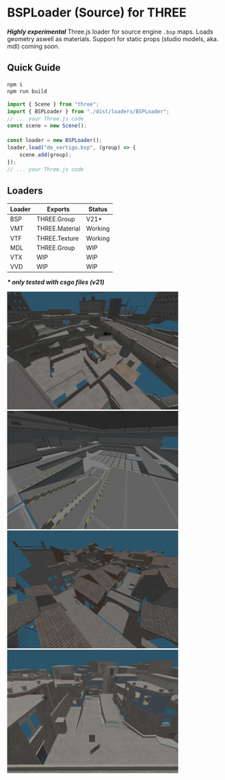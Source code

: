 # BSPLoader (Source) for THREE

**_Highly experimental_** Three.js loader for source engine `.bsp` maps. Loads geometry aswell as materials. Support for static props (studio models, aka. mdl) coming soon.

## Quick Guide

```
npm i
npm run build
```

```typescript
import { Scene } from "three";
import { BSPLoader } from "./dist/loaders/BSPLoader";
// ... your Three.js code
const scene = new Scene();

const loader = new BSPLoader();
loader.load("de_vertigo.bsp", (group) => {
    scene.add(group);
});
// ... your Three.js code
```

## Loaders

| Loader | Exports        | Status  |
| ------ | -------------- | ------- |
| BSP    | THREE.Group    | V21\*   |
| VMT    | THREE.Material | Working |
| VTF    | THREE.Texture  | Working |
| MDL    | THREE.Group    | WIP     |
| VTX    | WIP            | WIP     |
| VVD    | WIP            | WIP     |

**_\* only tested with csgo files (v21)_**

<img src="https://github.com/npkevin/three_bsploader/blob/master/screenshots/overpass_1.png?raw=true" width=400></img>
<img src="https://github.com/npkevin/three_bsploader/blob/master/screenshots/nuke_1.png?raw=true" width=400></img>
<img src="https://github.com/npkevin/three_bsploader/blob/master/screenshots/inferno_1.png?raw=true" width=400></img>
<img src="https://github.com/npkevin/three_bsploader/blob/master/screenshots/mirage_1.png?raw=true" width=400></img>
